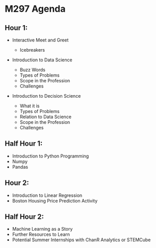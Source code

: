 #  M297 Agenda 

## Hour 1: 

- Interactive Meet and Greet 
	- Icebreakers 

- Introduction to Data Science  
	- Buzz Words 
	- Types of Problems 
	- Scope in the Profession 
	- Challenges 

- Introduction to Decision Science 
	- What it is
	- Types of Problems 
	- Relation to Data Science 
	- Scope in the Profession
	- Challenges 


## Half Hour 1:  

- Introduction to Python Programming 
- Numpy 
- Pandas 

## Hour 2: 

- Introduction to Linear Regression 
- Boston Housing Price Prediction Activity 

## Half Hour 2: 

- Machine Learning as a Story 
- Further Resources to Learn 
- Potential Summer Internships with ChanR Analytics or STEMCube 